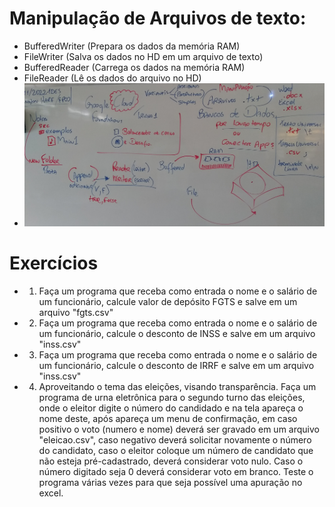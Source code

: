 # Manipulação de Arquivos de texto:
- BufferedWriter (Prepara os dados da memória RAM)
- FileWriter (Salva os dados no HD em um arquivo de texto)
- BufferedReader (Carrega os dados na memória RAM)
- FileReader (Lê os dados do arquivo no HD)
- <img src="lousa.jpg">

# Exercícios
- 1. Faça um programa que receba como entrada o nome e o salário de um funcionário, calcule valor de depósito FGTS e salve em um arquivo "fgts.csv"
- 2. Faça um programa que receba como entrada o nome e o salário de um funcionário, calcule o desconto de INSS e salve em um arquivo "inss.csv"
- 3. Faça um programa que receba como entrada o nome e o salário de um funcionário, calcule o desconto de IRRF e salve em um arquivo "inss.csv"
- 4. Aproveitando o tema das eleições, visando transparência.
	Faça um programa de urna eletrônica para o segundo turno das eleições, onde o eleitor digite o número do candidado e na tela apareça o nome deste,
	após apareça um menu de confirmação, em caso positivo o voto (numero e nome) deverá ser gravado em um arquivo "eleicao.csv",
	caso negativo deverá solicitar novamente o número do candidato, caso o eleitor coloque um número de candidato que não esteja pré-cadastrado, deverá considerar voto nulo.
	Caso o número digitado seja 0 deverá considerar voto em branco.
	Teste o programa várias vezes para que seja possível uma apuração no excel.